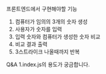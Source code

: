 프론트엔드에서 구현해야할 기능
1. 컴퓨터가 임의의 3개의 숫자 생성
2. 사용자가 숫자를 입력
3. 입력 숫자와 컴퓨터가 생성한 숫자 비교
4. 비교 결과 출력
5. 3스트라이크 나올때까지 반복


Q&A
1.index.js의 용도가 궁금합니다.